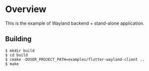 # Overview

This is the example of Wayland backend + stand-alone application.

## Building

```Shell
$ mkdir build
$ cd build
$ cmake -DUSER_PROJECT_PATH=examples/flutter-wayland-client ..
$ make
```
